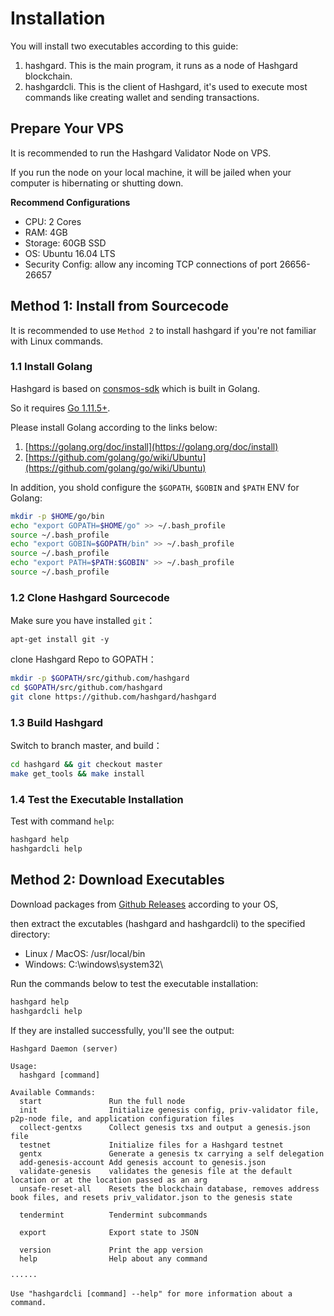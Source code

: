 # Installation

You will install two executables according to this guide:

1. hashgard. This is the main program, it runs as a node of Hashgard blockchain.
2. hashgardcli. This is the client of Hashgard, it's used to execute most commands like creating wallet and sending transactions.

## Prepare Your VPS

It is recommended to run the Hashgard Validator Node on VPS.

If you run the node on your local machine, it will be jailed when your computer is hibernating or shutting down.

**Recommend Configurations**

- CPU: 2 Cores
- RAM: 4GB
- Storage: 60GB SSD
- OS: Ubuntu 16.04 LTS
- Security Config: allow any incoming TCP connections of port 26656-26657

## Method 1: Install from Sourcecode

It is recommended to use `Method 2` to install hashgard if you're not familiar with Linux commands.

### 1.1 Install Golang

Hashgard is based on [consmos-sdk](https://github.com/cosmos/cosmos-sdk) which is built in Golang.

So it requires [Go 1.11.5+](https://golang.org/dl).

Please install Golang according to the links below:

1. [https://golang.org/doc/install](https://golang.org/doc/install)
2. [https://github.com/golang/go/wiki/Ubuntu](https://github.com/golang/go/wiki/Ubuntu)

In addition, you shold configure the `$GOPATH`, `$GOBIN` and `$PATH` ENV for Golang:

```bash
mkdir -p $HOME/go/bin
echo "export GOPATH=$HOME/go" >> ~/.bash_profile
source ~/.bash_profile
echo "export GOBIN=$GOPATH/bin" >> ~/.bash_profile
source ~/.bash_profile
echo "export PATH=$PATH:$GOBIN" >> ~/.bash_profile
source ~/.bash_profile
```

### 1.2 Clone Hashgard Sourcecode

Make sure you have installed `git`：

```plain
apt-get install git -y
```

clone Hashgard Repo to GOPATH：

```bash
mkdir -p $GOPATH/src/github.com/hashgard
cd $GOPATH/src/github.com/hashgard
git clone https://github.com/hashgard/hashgard
```

### 1.3 Build Hashgard

Switch to branch master, and build：

```bash
cd hashgard && git checkout master
make get_tools && make install
```

### 1.4 Test the Executable Installation

Test with command `help`:

```bash
hashgard help
hashgardcli help
```

## Method 2: Download Executables

Download packages from [Github Releases](https://github.com/hashgard/hashgard/releases) according to your OS,

then extract the excutables (hashgard and hashgardcli) to the specified directory:

- Linux / MacOS: /usr/local/bin
- Windows: C:\windows\system32\

Run the commands below to test the executable installation:

```bash
hashgard help
hashgardcli help
```

If they are installed successfully, you'll see the output:

```plain
Hashgard Daemon (server)

Usage:
  hashgard [command]

Available Commands:
  start               Run the full node
  init                Initialize genesis config, priv-validator file, p2p-node file, and application configuration files
  collect-gentxs      Collect genesis txs and output a genesis.json file
  testnet             Initialize files for a Hashgard testnet
  gentx               Generate a genesis tx carrying a self delegation
  add-genesis-account Add genesis account to genesis.json
  validate-genesis    validates the genesis file at the default location or at the location passed as an arg
  unsafe-reset-all    Resets the blockchain database, removes address book files, and resets priv_validator.json to the genesis state

  tendermint          Tendermint subcommands

  export              Export state to JSON

  version             Print the app version
  help                Help about any command

······

Use "hashgardcli [command] --help" for more information about a command.
```
